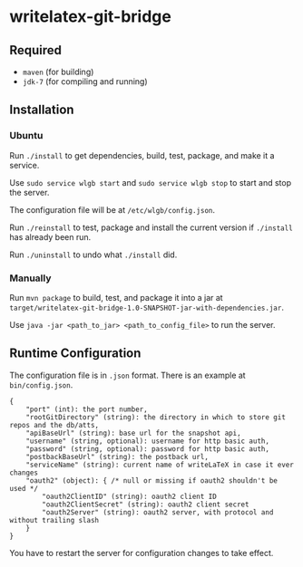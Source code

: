 writelatex-git-bridge
=====================

Required
--------
  * `maven` (for building)
  * `jdk-7` (for compiling and running)

Installation
------------
### Ubuntu ###
Run `./install` to get dependencies, build, test, package, and make it a service.

Use `sudo service wlgb start` and `sudo service wlgb stop` to start and stop the server.

The configuration file will be at `/etc/wlgb/config.json`.

Run `./reinstall` to test, package and install the current version if `./install` has already been run.

Run `./uninstall` to undo what `./install` did.
### Manually ###
Run `mvn package` to build, test, and package it into a jar at `target/writelatex-git-bridge-1.0-SNAPSHOT-jar-with-dependencies.jar`.

Use `java -jar <path_to_jar> <path_to_config_file>` to run the server.

Runtime Configuration
---------------------

The configuration file is in `.json` format. There is an example at `bin/config.json`.

    {
        "port" (int): the port number,
        "rootGitDirectory" (string): the directory in which to store git repos and the db/atts,
        "apiBaseUrl" (string): base url for the snapshot api,
        "username" (string, optional): username for http basic auth,
        "password" (string, optional): password for http basic auth,
        "postbackBaseUrl" (string): the postback url,
        "serviceName" (string): current name of writeLaTeX in case it ever changes
        "oauth2" (object): { /* null or missing if oauth2 shouldn't be used */
            "oauth2ClientID" (string): oauth2 client ID
            "oauth2ClientSecret" (string): oauth2 client secret
            "oauth2Server" (string): oauth2 server, with protocol and without trailing slash
        }
    }

You have to restart the server for configuration changes to take effect.

